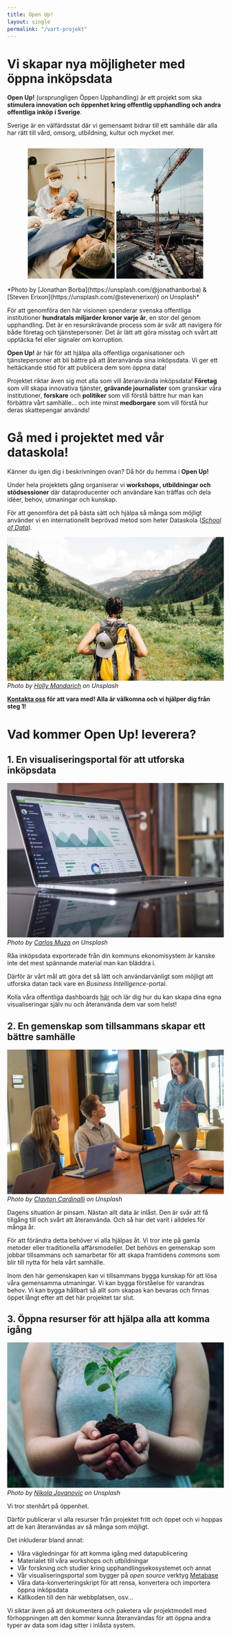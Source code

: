 ```yaml
---
title: Open Up!
layout: single
permalink: "/vart-projekt"
---
```


# Vi skapar nya möjligheter med öppna inköpsdata

**Open Up!** (ursprungligen Öppen Upphandling) är ett projekt som ska **stimulera innovation och öppenhet kring offentlig upphandling och andra offentliga inköp i Sverige**.

Sverige är en välfärdsstat där vi gemensamt bidrar till ett samhälle där alla har rätt till vård, omsorg, utbildning, kultur och mycket mer.

<p style="text-align:center;display:inline-block;margin-left:auto;margin-right:auto;">
  <img src="/assets/images/jonathan-borba-DilsWmfEoxQ-unsplash-2.jpg" alt="Nyfött barn på sjukhuset" width="40%"/>
  <img src="/assets/images/steven-erixon-KfbSy8FEcMU-unsplash.jpg" alt="Slussens gigantiska byggprojekt" width="40%"/>
</p>
*Photo by [Jonathan Borba](https://unsplash.com/@jonathanborba) & [Steven Erixon](https://unsplash.com/@stevenerixon) on Unsplash*

För att genomföra den här visionen spenderar svenska offentliga institutioner **hundratals miljarder kronor varje år**, en stor del genom upphandling. Det är en resurskrävande process som är svår att navigera för både företag och tjänstepersoner. Det är lätt att göra misstag och svårt att upptäcka fel eller signaler om korruption.

**Open Up!** är här för att hjälpa alla offentliga organisationer och tjänstepersoner att bli bättre på att återanvända sina inköpsdata. Vi ger ett heltäckande stöd för att publicera dem som öppna data!

Projektet riktar även sig mot alla som vill återanvända inköpsdata! **Företag** som vill skapa innovativa tjänster, **grävande journalister** som granskar våra institutioner, **forskare** och **politiker** som vill förstå bättre hur man kan förbättra vårt samhälle... och inte minst **medborgare** som vill förstå hur deras skattepengar används!

# Gå med i projektet med vår dataskola!

Känner du igen dig i beskrivningen ovan? Då hör du hemma i **Open Up!**

Under hela projektets gång organiserar vi **workshops, utbildningar och stödsessioner** där dataproducenter och användare kan träffas och dela idéer, behov, utmaningar och kunskap.

För att genomföra det på bästa sätt och hjälpa så många som möjligt använder vi en internationellt beprövad metod som heter Dataskola ([*School of Data*](https://schoolofdata.org)).

![](/assets/images/holly-mandarich-UVyOfX3v0Ls-unsplash.jpg)
*Photo by [Holly Mandarich](https://unsplash.com/@hollymandarich) on Unsplash*

**[Kontakta oss](mailto:tonimickiewicz@gmail.com) för att vara med! Alla är välkomna och vi hjälper dig från steg 1!**

# Vad kommer **Open Up!** leverera?

## 1. En visualiseringsportal för att utforska inköpsdata

![](/assets/images/carlos-muza-hpjSkU2UYSU-unsplash.jpg)
*Photo by [Carlos Muza](https://unsplash.com/@kmuza) on Unsplash*

Råa inköpsdata exporterade från din kommuns ekonomisystem är kanske inte det mest spännande material man kan bläddra i.

Därför är vårt mål att göra det så lätt och användarvänligt som möjligt att utforska datan tack vare en *Business Intelligence*-portal.

Kolla våra offentliga dashboards [här](/publicera) och lär dig hur du kan skapa dina egna visualiseringar själv nu och återanvända dem var som helst!

## 2. En gemenskap som tillsammans skapar ett bättre samhälle

![](/assets/images/clayton-cardinalli-GwOqUzrDSRM-unsplash.jpg)
*Photo by [Clayton Cardinalli](https://unsplash.com/@clayton_cardinalli) on Unsplash*

Dagens situation är pinsam. Nästan allt data är inlåst. Den är svår att få tillgång till och svårt att återanvända. Och så har det varit i alldeles för många år.

För att förändra detta behöver vi alla hjälpas åt. Vi tror inte på gamla metoder eller traditionella affärsmodeller. Det behövs en gemenskap som jobbar tillsammans och samarbetar för att skapa framtidens *commons* som blir till nytta för hela vårt samhälle.

Inom den här gemenskapen kan vi tillsammans bygga kunskap för att lösa våra gemensamma utmaningar. Vi kan bygga förståelse för varandras behov. Vi kan bygga hållbart så allt som skapas kan bevaras och finnas öppet långt efter att det här projektet tar slut.

## 3. Öppna resurser för att hjälpa alla att komma igång

![](/assets/images/nikola-jovanovic-OBok3F8buKY-unsplash.jpg)
*Photo by [Nikola Jovanovic](https://unsplash.com/@danteov_seen) on Unsplash*

Vi tror stenhårt på öppenhet.

Därför publicerar vi alla resurser från projektet fritt och öppet och vi hoppas att de kan återanvändas av så många som möjligt.

Det inkluderar bland annat:
- Våra vägledningar för att komma igång med datapublicering
- Materialet till våra workshops och utbildningar
- Vår forskning och studier kring upphandlingsekosystemet och annat
- Vår visualiseringsportal som bygger på *open source* verktyg [Metabase](https://metabase.com)
- Våra data-konverteringskript för att rensa, konvertera och importera öppna inköpsdata
- Källkoden till den här webbplatsen, osv...

Vi siktar även på att dokumentera och paketera vår projektmodell med förhoppningen att den kommer kunna återanvändas för att öppna andra typer av data som idag sitter i inlåsta system.
